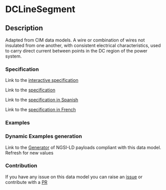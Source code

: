 # DCLineSegment

## Description 

Adapted from CIM data models. A wire or combination of wires not insulated from one another, with consistent electrical characteristics, used to carry direct current between points in the DC region of the power system.
### Specification

Link to the [interactive specification](https://swagger.lab.fiware.org/?url=https://smart-data-models.github.io/dataModel.EnergyCIM/DCLineSegment/swagger.yaml)

Link to the [specification](https://smart-data-models.github.io/dataModel.EnergyCIM/DCLineSegment/doc/spec.md)

Link to the [specification in Spanish](https://smart-data-models.github.io/dataModel.EnergyCIM/DCLineSegment/doc/spec_ES.md)

Link to the [specification in French](https://smart-data-models.github.io/dataModel.EnergyCIM/DCLineSegment/doc/spec_FR.md)
### Examples
### Dynamic Examples generation

Link to the [Generator](https://smartdatamodels.org/extra/ngsi-ld_generator_v0.91.php?schemaUrl=https://raw.githubusercontent.com/smart-data-models/dataModel.EnergyCIM/master/DCLineSegment/schema.json&email=info@smartdatamodels.org) of NGSI-LD payloads compliant with this data model. Refresh for new values
### Contribution

 If you have any issue on this data model you can raise an [issue](https://github.com/smart-data-models/dataModel.EnergyCIM/issues)  or contribute with a [PR](https://github.com/smart-data-models/dataModel.EnergyCIM/pulls)